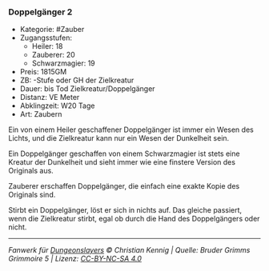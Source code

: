 ### Doppelgänger 2

- Kategorie: #Zauber
- Zugangsstufen:
  - Heiler: 18
  - Zauberer: 20
  - Schwarzmagier: 19
- Preis: 1815GM
- ZB: -Stufe oder GH der Zielkreatur
- Dauer: bis Tod Zielkreatur/Doppelgänger
- Distanz: VE Meter
- Abklingzeit: W20 Tage
- Art: Zaubern



Ein von einem Heiler geschaffener Doppelgänger ist immer ein Wesen des Lichts, und die Zielkreatur kann nur ein Wesen der Dunkelheit sein.

Ein Doppelgänger geschaffen von einem Schwarzmagier ist stets eine Kreatur der Dunkelheit und sieht immer wie eine finstere Version des Originals aus.

Zauberer erschaffen Doppelgänger, die einfach eine exakte Kopie des Originals sind.

Stirbt ein Doppelgänger, löst er sich in nichts auf. Das gleiche passiert, wenn die Zielkreatur stirbt, egal ob durch die Hand des Doppelgängers oder nicht.

---

_Fanwerk für [Dungeonslayers](https://www.dungeonslayers.net/) © Christian Kennig | Quelle: Bruder Grimms Grimmoire 5 | Lizenz: [CC-BY-NC-SA 4.0](https://creativecommons.org/licenses/by-nc-sa/4.0/deed.de)_
